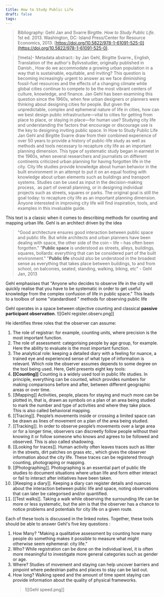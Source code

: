```yaml
---
title: How to Study Public Life
draft: false
tags: 
---
```

 
> Bibliography: Gehl Jan and Svarre Birgitte. _How to Study Public Life_. 1st ed. 2013. Washington, DC: Island Press/Center for Resource Economics, 2013. [https://doi.org/10.5822/978-1-61091-525-0](https://doi.org/10.5822/978-1-61091-525-0).

> [!meta]- Metadata
> abstract:: by Jan Gehl, Birgitte Svarre., English, Translation of the author's Bylivsstudier, originally published in Danish., How do we accommodate a growing urban population in a way that is sustainable, equitable, and inviting? This question is becoming increasingly urgent to answer as we face diminishing fossil-fuel resources and the effects of a changing climate while global cities continue to compete to be the most vibrant centers of culture, knowledge, and finance. Jan Gehl has been examining this question since the 1960s, when few urban designers or planners were thinking about designing cities for people. But given the unpredictable, complex and ephemeral nature of life in cities, how can we best design public infrastructure—vital to cities for getting from place to place, or staying in place—for human use? Studying city life and understanding the factors that encourage or discourage use is the key to designing inviting public space. In How to Study Public Life Jan Gehl and Birgitte Svarre draw from their combined experience of over 50 years to provide a history of public-life study as well as methods and tools necessary to recapture city life as an important planning dimension. This type of systematic study began in earnest in the 1960s, when several researchers and journalists on different continents criticized urban planning for having forgotten life in the city. City life studies provide knowledge about human behavior in the built environment in an attempt to put it on an equal footing with knowledge about urban elements such as buildings and transport systems. Studies can be used as input in the decision-making process,  as part of overall planning, or in designing individual projects such as streets, squares or parks. The original goal is still the goal today: to recapture city life as an important planning dimension. Anyone interested in improving city life will find inspiration, tools, and examples in this invaluable guide.

This text is a classic when it comes to describing methods for counting and mapping urban life. Gehl is an architect driven by the idea 

> "Good architecture ensures good interaction between public space and public life. But while architects and urban planners have been dealing with space, the other side of the coin – life – has often been forgotten."
> "**Public space** is understood as streets, alleys, buildings, squares, bollards: everything that can be considered part of the built environment."
> "**Public life** should also be understood in the broadest sense as everything that takes place between buildings, to and from school, on balconies, seated, standing, walking, biking, etc"
\- Gehl Jan, 2013

Gehl emphasises that "Anyone who decides to observe life in the city will quickly realise that you have to be systematic in order to get useful knowledge from the complex confusion of life in public space." This leads to a toolbox of some "standardised " methods for observing public life

Gehl operates in a space between objective counting and classical **passive participant observation**. 
![[Gehl register.observ.png]]

He identifies three roles that the observer can assume:
1. The role of registrar: for example, counting units, where precision is the most important function.
2. The role of assessment: categorising people by age group, for example. Here the ability to evaluate is the most important function.
3. The analytical role: keeping a detailed diary with a feeling for nuance, a trained eye and experienced sense of what type of information is relevant.
Which role the observer assumes depends to some degree on the tool being used. Here, Gehl presents eight key tools:
1. **[[Counting]]**
   Counting is a widely used tool in public life studies. In principle, everything can be counted, which provides numbers for making comparisons before and after, between different geographic areas or over time.
2. [[Mapping]]
   Activities, people, places for staying and much more can be plotted in, that is, drawn as symbols on a plan of an area being studied to mark the number and type of activities and where they take place. This is also called behavioral mapping.
3. [[Tracing]].
   People’s movements inside or crossing a limited space can be drawn as lines of movement on a plan of the area being studied.
4. [[Tracking]].
   In order to observe people’s movements over a large area or for a longer time, observers can discreetly follow people without their knowing it or follow someone who knows and agrees to be followed and observed. This is also called shadowing.
5. [[Looking for traces]].
   Human activity often leaves traces such as litter in the streets, dirt patches on grass etc., which gives the observer information about the city life. These traces can be registered through counting, photograping or mapping.
6. [[Photographing]].
   Photographing is an essential part of public life studies to document situations where urban life and form either interact or fail to interact after initiatives have been taken.
7. [[Keeping a diary]].
   Keeping a diary can register details and nuances about the interaction between public life and space, noting observations that can later be categorised and/or quantified.
8. [[Test walks]].
   Taking a walk while observing the surrounding life can be more or less systematic, but the aim is that the observer has a chance to notice problems and potentials for city life on a given route.

Each of these tools is discussed in the linked notes. Together, these tools should be able to answer Gehl's five key questions :
1. How Many?
   "Making a qualitative assessment by counting how many people do something makes it possible to measure what might otherwise seem ephemeral: city life."
2. Who?
   While registration can be done on the individual level, it is often more meaningful to investigate more general categories such as gender or age.
3. Where?
   Studies of movement and staying can help uncover barriers and pinpoint where pedestrian paths and places to stay can be laid out.
4. How long?
   Walking speed and the amount of time spent staying can provide information about the quality of physical frameworks.
   >![[Gehl speed.png]]
